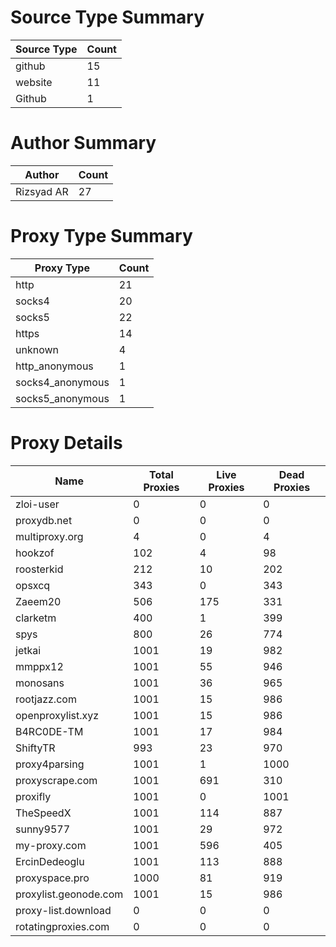 # Source Type Summary

| Source Type | Count |
|-------------|-------|
| github | 15 |
| website | 11 |
| Github | 1 |


# Author Summary

| Author | Count |
|--------|-------|
| Rizsyad AR | 27 |


# Proxy Type Summary

| Proxy Type | Count |
|------------|-------|
| http | 21 |
| socks4 | 20 |
| socks5 | 22 |
| https | 14 |
| unknown | 4 |
| http_anonymous | 1 |
| socks4_anonymous | 1 |
| socks5_anonymous | 1 |


# Proxy Details

| Name | Total Proxies | Live Proxies | Dead Proxies |
|------|---------------|--------------|---------------|
| zloi-user | 0 | 0 | 0 |
| proxydb.net | 0 | 0 | 0 |
| multiproxy.org | 4 | 0 | 4 |
| hookzof | 102 | 4 | 98 |
| roosterkid | 212 | 10 | 202 |
| opsxcq | 343 | 0 | 343 |
| Zaeem20 | 506 | 175 | 331 |
| clarketm | 400 | 1 | 399 |
| spys | 800 | 26 | 774 |
| jetkai | 1001 | 19 | 982 |
| mmppx12 | 1001 | 55 | 946 |
| monosans | 1001 | 36 | 965 |
| rootjazz.com | 1001 | 15 | 986 |
| openproxylist.xyz | 1001 | 15 | 986 |
| B4RC0DE-TM | 1001 | 17 | 984 |
| ShiftyTR | 993 | 23 | 970 |
| proxy4parsing | 1001 | 1 | 1000 |
| proxyscrape.com | 1001 | 691 | 310 |
| proxifly | 1001 | 0 | 1001 |
| TheSpeedX | 1001 | 114 | 887 |
| sunny9577 | 1001 | 29 | 972 |
| my-proxy.com | 1001 | 596 | 405 |
| ErcinDedeoglu | 1001 | 113 | 888 |
| proxyspace.pro | 1000 | 81 | 919 |
| proxylist.geonode.com | 1001 | 15 | 986 |
| proxy-list.download | 0 | 0 | 0 |
| rotatingproxies.com | 0 | 0 | 0 |
